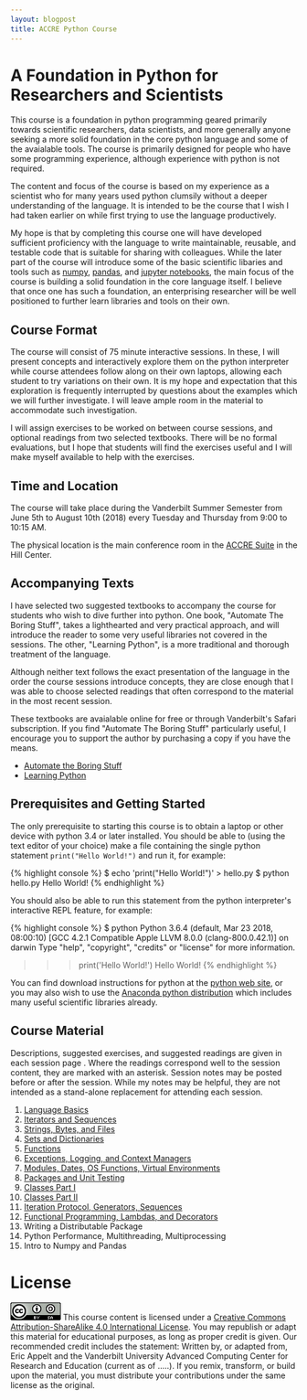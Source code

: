 ```yaml
---
layout: blogpost
title: ACCRE Python Course
---
```


# A Foundation in Python for Researchers and Scientists 

This course is a foundation in python programming geared primarily
towards scientific researchers, data scientists, and more generally
anyone seeking a more solid foundation in the core python language
and some of the avaialable tools. The course is primarily designed
for people who have some programming experience, although experience
with python is not required.

The content and focus of the course is based on my experience as
a scientist who for many years used python clumsily without a deeper
understanding of the language. It is intended to be the course that
I wish I had taken earlier on while first trying to use the language
productively.

My hope is that by completing this course one will have developed
sufficient proficiency with the language to write maintainable,
reusable, and testable code that is suitable for sharing with
colleagues. While the later part of the course will introduce some of
the basic scientific libaries and tools such as
[numpy](http://www.numpy.org/), [pandas](https://pandas.pydata.org/),
and [jupyter notebooks](http://jupyter.org/),
the main focus of the course is building a solid foundation in the
core language itself. I believe that once one has such a foundation,
an enterprising researcher will be well positioned to further
learn libraries and tools on their own.

## Course Format

The course will consist of 75 minute interactive sessions. In these,
I will present concepts and interactively explore them on the python
interpreter while course attendees follow along on their own laptops,
allowing each student to try variations on their own. It is my hope
and expectation that this exploration is frequently interrupted by
questions about the examples which we will further investigate. I will
leave ample room in the material to accommodate such investigation.

I will assign exercises to be worked on between course sessions, and
optional readings from two selected textbooks. There will be no formal
evaluations, but I hope that students will find the exercises useful and
I will make myself available to help with the exercises.

## Time and Location

The course will take place during the Vanderbilt Summer Semester from
June 5th to August 10th (2018) every Tuesday and Thursday from
9:00 to 10:15 AM.

The physical location is the main conference room in the
[ACCRE Suite](https://www.vanderbilt.edu/accre/location/) in the
Hill Center.

## Accompanying Texts

I have selected two suggested textbooks to accompany the course for students
who wish to dive further into python. One book, "Automate The Boring Stuff",
takes a lighthearted and very practical approach, and will introduce the reader
to some very useful libraries not covered in the sessions. The other,
"Learning Python", is a more traditional and thorough treatment of the language.

Although neither text follows the exact presentation of the language in the order
the course sessions introduce concepts, they are close enough that
I was able to choose selected readings that often correspond to the
material in the most recent session.

These textbooks are avaialable online for free or through Vanderbilt's Safari
subscription. If you find "Automate The Boring Stuff" particularly useful, I
encourage you to support the author by purchasing a copy if you have the means.

* [Automate the Boring Stuff](https://automatetheboringstuff.com/)
* [Learning Python](https://www.safaribooksonline.com/library/view/learning-python-5th/9781449355722/)

## Prerequisites and Getting Started

The only prerequisite to starting this course is to obtain a laptop or
other device with python 3.4 or later installed. You should be able to
(using the text editor of your choice) make a file containing the single
python statement `print("Hello World!")` and run it, for example:

{% highlight console %}
$ echo 'print("Hello World!")' > hello.py
$ python hello.py
Hello World!
{% endhighlight %}

You should also be able to run this statement from the python interpreter's
interactive REPL feature, for example:

{% highlight console %}
$ python
Python 3.6.4 (default, Mar 23 2018, 08:00:10) 
[GCC 4.2.1 Compatible Apple LLVM 8.0.0 (clang-800.0.42.1)] on darwin
Type "help", "copyright", "credits" or "license" for more information.
>>> print('Hello World!')
Hello World!
{% endhighlight %}

You can find download instructions for python at the
[python web site](https://www.python.org/), or you may also wish to use
the [Anaconda python distribution](https://www.anaconda.com/download/) which
includes many useful scientific libraries already.

## Course Material

Descriptions, suggested exercises, and suggested readings are given
in each session page . Where the readings correspond well to the session
content, they are marked with an asterisk. Session notes
may be posted before or after the
session. While my notes may be helpful, they are not intended as a stand-alone
replacement for attending each session.

1. [Language Basics](session1.html)
1. [Iterators and Sequences](session2.html)
1. [Strings, Bytes, and Files](session3.html)
1. [Sets and Dictionaries](session4.html)
1. [Functions](session5.html)
1. [Exceptions, Logging, and Context Managers](session6.html)
1. [Modules, Dates, OS Functions, Virtual Environments](session7.html)
1. [Packages and Unit Testing](session8.html)
1. [Classes Part I](session9.html)
1. [Classes Part II](session10.html)
1. [Iteration Protocol, Generators, Sequences](session11.html)
1. [Functional Programming, Lambdas, and Decorators](session12.html)
1. Writing a Distributable Package
1. Python Performance, Multithreading, Multiprocessing
1. Intro to Numpy and Pandas

# License

![CC BY-SA](license.png) This course content is licensed under a 
[Creative Commons Attribution-ShareAlike 4.0 International License](https://creativecommons.org/licenses/by-sa/4.0/).
You may republish or adapt this material for educational purposes, as
long as proper credit is given. Our recommended credit includes the statement:
Written by, or adapted from, Eric Appelt and the Vanderbilt University
Advanced Computing Center for Research and Education (current as of .....).
If you remix, transform, or build upon the material, you must
distribute your contributions under the same license as the original.
